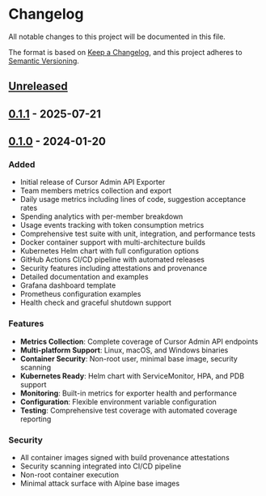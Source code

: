 # Changelog

All notable changes to this project will be documented in this file.

The format is based on [Keep a Changelog](https://keepachangelog.com/en/1.0.0/),
and this project adheres to [Semantic Versioning](https://semver.org/spec/v2.0.0.html).

## [Unreleased]

## [0.1.1] - 2025-07-21

## [0.1.0] - 2024-01-20

### Added
- Initial release of Cursor Admin API Exporter
- Team members metrics collection and export
- Daily usage metrics including lines of code, suggestion acceptance rates
- Spending analytics with per-member breakdown
- Usage events tracking with token consumption metrics
- Comprehensive test suite with unit, integration, and performance tests
- Docker container support with multi-architecture builds
- Kubernetes Helm chart with full configuration options
- GitHub Actions CI/CD pipeline with automated releases
- Security features including attestations and provenance
- Detailed documentation and examples
- Grafana dashboard template
- Prometheus configuration examples
- Health check and graceful shutdown support

### Features
- **Metrics Collection**: Complete coverage of Cursor Admin API endpoints
- **Multi-platform Support**: Linux, macOS, and Windows binaries
- **Container Security**: Non-root user, minimal base image, security scanning
- **Kubernetes Ready**: Helm chart with ServiceMonitor, HPA, and PDB support
- **Monitoring**: Built-in metrics for exporter health and performance
- **Configuration**: Flexible environment variable configuration
- **Testing**: Comprehensive test coverage with automated coverage reporting

### Security
- All container images signed with build provenance attestations
- Security scanning integrated into CI/CD pipeline
- Non-root container execution
- Minimal attack surface with Alpine base images

[0.1.1]: https://github.com/matanbaruch/cursor-admin-api-exporter/compare/v0.1.0...v0.1.1
[Unreleased]: https://github.com/matanbaruch/cursor-admin-api-exporter/compare/v0.1.1...HEAD
[0.1.0]: https://github.com/matanbaruch/cursor-admin-api-exporter/releases/tag/v0.1.0